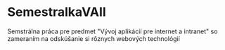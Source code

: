 # SemestralkaVAII

Semstrálna práca pre predmet "Vývoj aplikácií pre internet a intranet" so zameraním na odskúšanie si rôznych webových technológií
